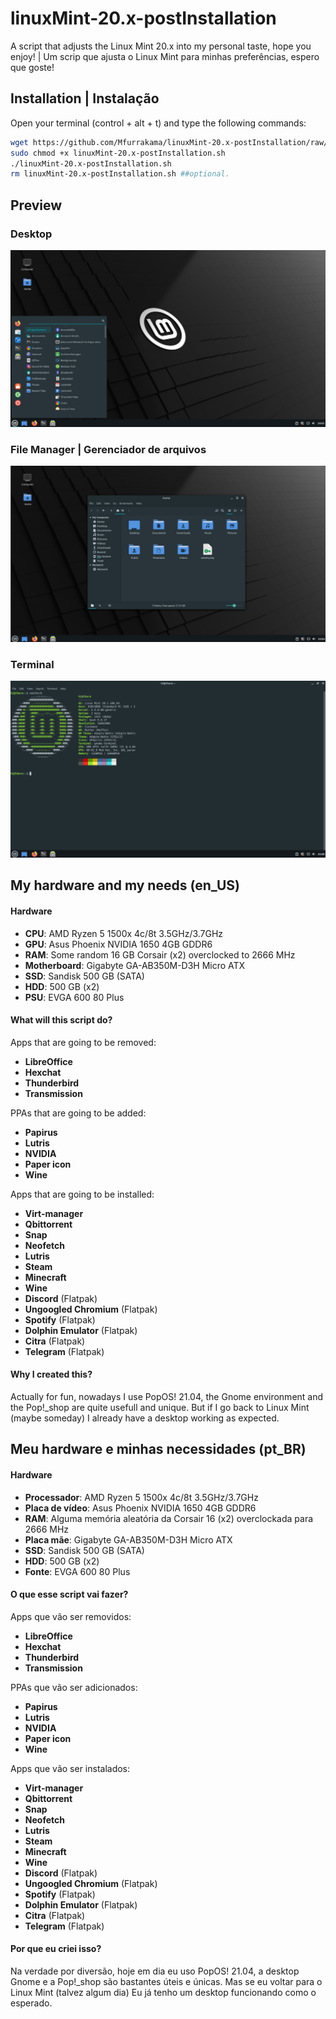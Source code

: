# linuxMint-20.x-postInstallation
A script that adjusts the Linux Mint 20.x into my personal taste, hope you enjoy! | Um scrip que ajusta o Linux Mint para minhas preferências, espero que goste!

## Installation | Instalação
Open your terminal (control + alt + t) and type the following commands:
```sh
wget https://github.com/Mfurrakama/linuxMint-20.x-postInstallation/raw/main/linuxMint-20.x-postInstallation.sh
sudo chmod +x linuxMint-20.x-postInstallation.sh
./linuxMint-20.x-postInstallation.sh
rm linuxMint-20.x-postInstallation.sh ##optional.
```
## Preview
### Desktop
![](assets/Screenshot01.png)
### File Manager | Gerenciador de arquivos
![](assets/Screenshot02.png)
### Terminal
![](assets/Screenshot03.png)

## My hardware and my needs (en_US)

  #### Hardware
  - **CPU**: AMD Ryzen 5 1500x 4c/8t 3.5GHz/3.7GHz
  - **GPU**: Asus Phoenix NVIDIA 1650 4GB GDDR6
  - **RAM**: Some random 16 GB Corsair (x2) overclocked to 2666 MHz
  - **Motherboard**: Gigabyte GA-AB350M-D3H Micro ATX
  - **SSD**: Sandisk 500 GB (SATA)
  - **HDD**: 500 GB (x2)
  - **PSU**: EVGA 600 80 Plus
  
  #### What will this script do?
  Apps that are going to be removed:
  - **LibreOffice**
  - **Hexchat**
  - **Thunderbird**
  - **Transmission**
  
  PPAs that are going to be added:
  - **Papirus**
  - **Lutris**
  - **NVIDIA**
  - **Paper icon**
  - **Wine**
  
  Apps that are going to be installed:
  - **Virt-manager**
  - **Qbittorrent**
  - **Snap**
  - **Neofetch**
  - **Lutris**
  - **Steam**
  - **Minecraft**
  - **Wine**
  - **Discord** (Flatpak)
  - **Ungoogled Chromium** (Flatpak)
  - **Spotify** (Flatpak)
  - **Dolphin Emulator** (Flatpak)
  - **Citra** (Flatpak)
  - **Telegram** (Flatpak)
    
  #### Why I created this?
Actually for fun, nowadays I use PopOS! 21.04, the Gnome environment and the Pop!_shop are quite usefull and unique. But if I go back to Linux Mint (maybe someday) I already have a desktop working as expected.
  
  ## Meu hardware e minhas necessidades (pt_BR)
  
  #### Hardware
  - **Processador**: AMD Ryzen 5 1500x 4c/8t 3.5GHz/3.7GHz
  - **Placa de vídeo**: Asus Phoenix NVIDIA 1650 4GB GDDR6
  - **RAM**: Alguma memória aleatória da Corsair 16 (x2) overclockada para 2666 MHz
  - **Placa mãe**: Gigabyte GA-AB350M-D3H Micro ATX
  - **SSD**: Sandisk 500 GB (SATA)
  - **HDD**: 500 GB (x2)
  - **Fonte**: EVGA 600 80 Plus

#### O que esse script vai fazer?
  Apps que vão ser removidos:
  - **LibreOffice**
  - **Hexchat**
  - **Thunderbird**
  - **Transmission**
  
  PPAs que vão ser adicionados:
  - **Papirus**
  - **Lutris**
  - **NVIDIA**
  - **Paper icon**
  - **Wine**
  
  Apps que vão ser instalados:
  - **Virt-manager**
  - **Qbittorrent**
  - **Snap**
  - **Neofetch**
  - **Lutris**
  - **Steam**
  - **Minecraft**
  - **Wine**
  - **Discord** (Flatpak)
  - **Ungoogled Chromium** (Flatpak)
  - **Spotify** (Flatpak)
  - **Dolphin Emulator** (Flatpak)
  - **Citra** (Flatpak)
  - **Telegram** (Flatpak)
  
  #### Por que eu criei isso?
  Na verdade por diversão, hoje em dia eu uso PopOS! 21.04, a desktop Gnome e a Pop!_shop são bastantes úteis e únicas. Mas se eu voltar para o Linux Mint (talvez algum dia) Eu já tenho um desktop funcionando como o esperado.
